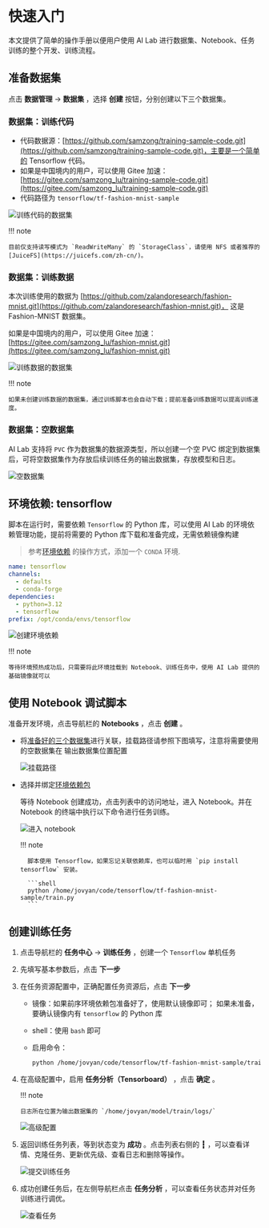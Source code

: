 # 快速入门

本文提供了简单的操作手册以便用户使用 AI Lab 进行数据集、Notebook、任务训练的整个开发、训练流程。

## 准备数据集

点击 **数据管理** -> **数据集** ，选择 **创建** 按钮，分别创建以下三个数据集。

### 数据集：训练代码

- 代码数据源：[https://github.com/samzong/training-sample-code.git](https://github.com/samzong/training-sample-code.git)，主要是一个简单的 Tensorflow 代码。
- 如果是中国境内的用户，可以使用 Gitee 加速：[https://gitee.com/samzong_lu/training-sample-code.git](https://gitee.com/samzong_lu/training-sample-code.git)
- 代码路径为 `tensorflow/tf-fashion-mnist-sample`

![训练代码的数据集](../images/baize-01.png)

!!! note

    目前仅支持读写模式为 `ReadWriteMany` 的 `StorageClass`，请使用 NFS 或者推荐的 [JuiceFS](https://juicefs.com/zh-cn/)。

### 数据集：训练数据

本次训练使用的数据为 [https://github.com/zalandoresearch/fashion-mnist.git](https://github.com/zalandoresearch/fashion-mnist.git)，
这是 Fashion-MNIST 数据集。

如果是中国境内的用户，可以使用 Gitee 加速：[https://gitee.com/samzong_lu/fashion-mnist.git](https://gitee.com/samzong_lu/fashion-mnist.git)

![训练数据的数据集](../images/baize-02.png)

!!! note

    如果未创建训练数据的数据集，通过训练脚本也会自动下载；提前准备训练数据可以提高训练速度。

### 数据集：空数据集

AI Lab 支持将 `PVC` 作为数据集的数据源类型，所以创建一个空 PVC 绑定到数据集后，可将空数据集作为存放后续训练任务的输出数据集，存放模型和日志。

![空数据集](../images/baize-03.png)

## 环境依赖: tensorflow

脚本在运行时，需要依赖 `Tensorflow` 的 Python 库，可以使用 AI Lab 的环境依赖管理功能，提前将需要的 Python 库下载和准备完成，无需依赖镜像构建

> 参考[环境依赖](./dataset/environments.md) 的操作方式，添加一个 `CONDA` 环境.

```yaml
name: tensorflow
channels:
  - defaults
  - conda-forge
dependencies:
  - python=3.12
  - tensorflow
prefix: /opt/conda/envs/tensorflow
```

![创建环境依赖](../images/baize-08.png)

!!! note

    等待环境预热成功后，只需要将此环境挂载到 Notebook、训练任务中，使用 AI Lab 提供的基础镜像就可以

## 使用 Notebook 调试脚本

准备开发环境，点击导航栏的 **Notebooks** ，点击 **创建** 。

- 将[准备好的三个数据集](#_2)进行关联，挂载路径请参照下图填写，注意将需要使用的空数据集在 输出数据集位置配置

    ![挂载路径](../images/baize-06.png)

- 选择并绑定[环境依赖包](#tensorflow)

    等待 Notebook 创建成功，点击列表中的访问地址，进入 Notebook。并在 Notebook 的终端中执行以下命令进行任务训练。

    ![进入 notebook](../images/baize-05.png)

    !!! note

        脚本使用 Tensorflow，如果忘记关联依赖库，也可以临时用 `pip install tensorflow` 安装。

        ```shell
        python /home/jovyan/code/tensorflow/tf-fashion-mnist-sample/train.py
        ```

## 创建训练任务

1.  点击导航栏的 **任务中心** -> **训练任务** ，创建一个 `Tensorflow` 单机任务
1.  先填写基本参数后，点击 **下一步**
1.  在任务资源配置中，正确配置任务资源后，点击 **下一步**

    - 镜像：如果前序环境依赖包准备好了，使用默认镜像即可； 如果未准备，要确认镜像内有 `tensorflow` 的 Python 库
    - shell：使用 `bash` 即可
    - 启用命令：
    
        ```bash
        python /home/jovyan/code/tensorflow/tf-fashion-mnist-sample/train.py
        ```

1.  在高级配置中，启用 **任务分析（Tensorboard）** ，点击 **确定** 。

    !!! note

        日志所在位置为输出数据集的 `/home/jovyan/model/train/logs/`

    ![高级配置](../images/enable-analy.png)

1.  返回训练任务列表，等到状态变为 **成功** 。点击列表右侧的 **┇** ，可以查看详情、克隆任务、更新优先级、查看日志和删除等操作。

    ![提交训练任务](../images/othera.png)

1.  成功创建任务后，在左侧导航栏点击 **任务分析** ，可以查看任务状态并对任务训练进行调优。

    ![查看任务](../images/baize-07.png)
